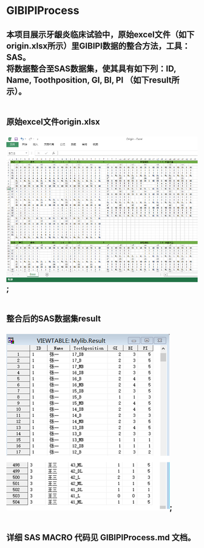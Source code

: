 # GIBIPIProcess
本项目展示牙龈炎临床试验中，原始excel文件（如下origin.xlsx所示）里GIBIPI数据的整合方法，工具：SAS。  
将数据整合至SAS数据集，使其具有如下列：ID, Name, Toothposition, GI, BI, PI （如下result所示）。  
&ensp;&ensp;&ensp;&ensp;    
&ensp;&ensp;&ensp;&ensp;   
原始excel文件origin.xlsx  
&ensp;&ensp;&ensp;&ensp;   
![image](https://github.com/TracyHuo/GIBIPIProcess/blob/master/Image/1.PNG);  
&ensp;&ensp;&ensp;&ensp;   
&ensp;&ensp;&ensp;&ensp;   
整合后的SAS数据集result  
&ensp;&ensp;&ensp;&ensp;   
![image](https://github.com/TracyHuo/GIBIPIProcess/blob/master/Image/result.PNG);  
&ensp;&ensp;&ensp;&ensp;   
&ensp;&ensp;&ensp;&ensp;   
详细 SAS MACRO 代码见 GIBIPIProcess.md 文档。  
---------------------------------------  


